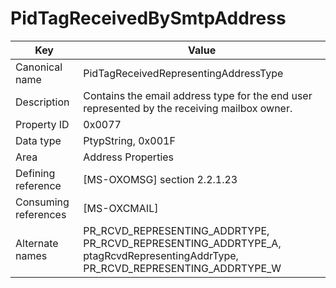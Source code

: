 # PidTagReceivedBySmtpAddress

| Key | Value |
|---|---|
| Canonical name | PidTagReceivedRepresentingAddressType |
| Description | Contains the email address type for the end user represented by the receiving mailbox owner. |
| Property ID | 0x0077 |
| Data type | PtypString, 0x001F |
| Area | Address Properties |
| Defining reference | [MS-OXOMSG] section 2.2.1.23 |
| Consuming references | [MS-OXCMAIL] |
| Alternate names | PR_RCVD_REPRESENTING_ADDRTYPE, PR_RCVD_REPRESENTING_ADDRTYPE_A, ptagRcvdRepresentingAddrType, PR_RCVD_REPRESENTING_ADDRTYPE_W |
